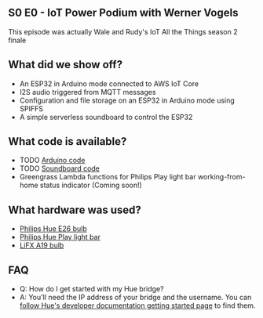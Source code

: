 ## S0 E0 - IoT Power Podium with Werner Vogels

This episode was actually Wale and Rudy's IoT All the Things season 2 finale

## What did we show off?

- An ESP32 in Arduino mode connected to AWS IoT Core
- I2S audio triggered from MQTT messages
- Configuration and file storage on an ESP32 in Arduino mode using SPIFFS
- A simple serverless soundboard to control the ESP32

## What code is available?

- TODO [Arduino code](power-podium-esp32-arduino/power-podium.ino)
- TODO [Soundboard code]()
- Greengrass Lambda functions for Philips Play light bar working-from-home status indicator (Coming soon!)

## What hardware was used?

- [Philips Hue E26 bulb](https://www.philips-hue.com/en-us/p/hue-white-and-color-ambiance-1-pack-e26/046677548483)
- [Philips Hue Play light bar](https://www.philips-hue.com/en-us/p/hue-white-and-color-ambiance-play-light-bar-single-pack/7820130U7)
- [LiFX A19 bulb](https://www.lifx.com/collections/gaming/products/lifx)

## FAQ

- Q: How do I get started with my Hue bridge?
- A: You'll need the IP address of your bridge and the username. You can [follow Hue's developer documentation getting started page](https://developers.meethue.com/develop/get-started-2/) to find them.